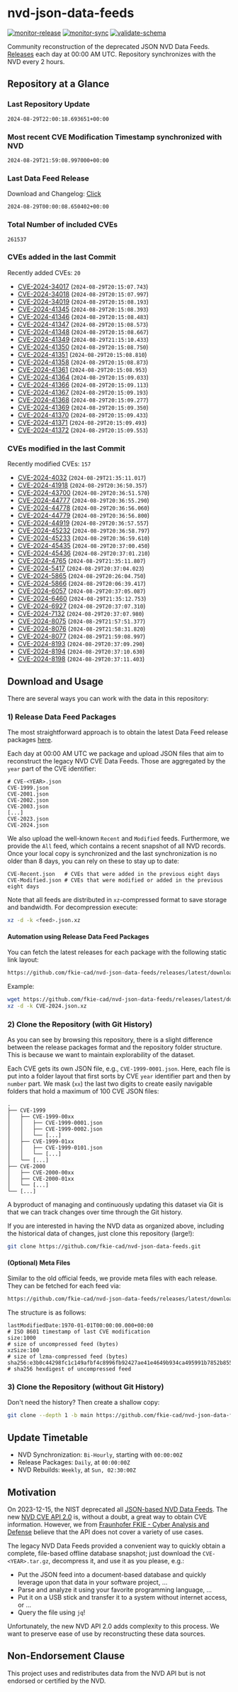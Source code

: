 # nvd-json-data-feeds

[![monitor-release](https://github.com/fkie-cad/nvd-json-data-feeds/actions/workflows/monitor_release.yml/badge.svg)](https://github.com/fkie-cad/nvd-json-data-feeds/actions/workflows/monitor_release.yml)
[![monitor-sync](https://github.com/fkie-cad/nvd-json-data-feeds/actions/workflows/monitor_sync.yml/badge.svg)](https://github.com/fkie-cad/nvd-json-data-feeds/actions/workflows/monitor_sync.yml)
[![validate-schema](https://github.com/fkie-cad/nvd-json-data-feeds/actions/workflows/validate_schema.yml/badge.svg)](https://github.com/fkie-cad/nvd-json-data-feeds/actions/workflows/validate_schema.yml)

Community reconstruction of the deprecated JSON NVD Data Feeds.
[Releases](https://github.com/fkie-cad/nvd-json-data-feeds/releases/latest) each day at 00:00 AM UTC.
Repository synchronizes with the NVD every 2 hours.

## Repository at a Glance

### Last Repository Update

```plain
2024-08-29T22:00:18.693651+00:00
```

### Most recent CVE Modification Timestamp synchronized with NVD

```plain
2024-08-29T21:59:08.997000+00:00
```

### Last Data Feed Release

Download and Changelog: [Click](https://github.com/fkie-cad/nvd-json-data-feeds/releases/latest)

```plain
2024-08-29T00:00:08.650402+00:00
```

### Total Number of included CVEs

```plain
261537
```

### CVEs added in the last Commit

Recently added CVEs: `20`

- [CVE-2024-34017](CVE-2024/CVE-2024-340xx/CVE-2024-34017.json) (`2024-08-29T20:15:07.743`)
- [CVE-2024-34018](CVE-2024/CVE-2024-340xx/CVE-2024-34018.json) (`2024-08-29T20:15:07.997`)
- [CVE-2024-34019](CVE-2024/CVE-2024-340xx/CVE-2024-34019.json) (`2024-08-29T20:15:08.193`)
- [CVE-2024-41345](CVE-2024/CVE-2024-413xx/CVE-2024-41345.json) (`2024-08-29T20:15:08.393`)
- [CVE-2024-41346](CVE-2024/CVE-2024-413xx/CVE-2024-41346.json) (`2024-08-29T20:15:08.483`)
- [CVE-2024-41347](CVE-2024/CVE-2024-413xx/CVE-2024-41347.json) (`2024-08-29T20:15:08.573`)
- [CVE-2024-41348](CVE-2024/CVE-2024-413xx/CVE-2024-41348.json) (`2024-08-29T20:15:08.667`)
- [CVE-2024-41349](CVE-2024/CVE-2024-413xx/CVE-2024-41349.json) (`2024-08-29T21:15:10.433`)
- [CVE-2024-41350](CVE-2024/CVE-2024-413xx/CVE-2024-41350.json) (`2024-08-29T20:15:08.750`)
- [CVE-2024-41351](CVE-2024/CVE-2024-413xx/CVE-2024-41351.json) (`2024-08-29T20:15:08.810`)
- [CVE-2024-41358](CVE-2024/CVE-2024-413xx/CVE-2024-41358.json) (`2024-08-29T20:15:08.873`)
- [CVE-2024-41361](CVE-2024/CVE-2024-413xx/CVE-2024-41361.json) (`2024-08-29T20:15:08.953`)
- [CVE-2024-41364](CVE-2024/CVE-2024-413xx/CVE-2024-41364.json) (`2024-08-29T20:15:09.033`)
- [CVE-2024-41366](CVE-2024/CVE-2024-413xx/CVE-2024-41366.json) (`2024-08-29T20:15:09.113`)
- [CVE-2024-41367](CVE-2024/CVE-2024-413xx/CVE-2024-41367.json) (`2024-08-29T20:15:09.193`)
- [CVE-2024-41368](CVE-2024/CVE-2024-413xx/CVE-2024-41368.json) (`2024-08-29T20:15:09.277`)
- [CVE-2024-41369](CVE-2024/CVE-2024-413xx/CVE-2024-41369.json) (`2024-08-29T20:15:09.350`)
- [CVE-2024-41370](CVE-2024/CVE-2024-413xx/CVE-2024-41370.json) (`2024-08-29T20:15:09.433`)
- [CVE-2024-41371](CVE-2024/CVE-2024-413xx/CVE-2024-41371.json) (`2024-08-29T20:15:09.493`)
- [CVE-2024-41372](CVE-2024/CVE-2024-413xx/CVE-2024-41372.json) (`2024-08-29T20:15:09.553`)


### CVEs modified in the last Commit

Recently modified CVEs: `157`

- [CVE-2024-4032](CVE-2024/CVE-2024-40xx/CVE-2024-4032.json) (`2024-08-29T21:35:11.017`)
- [CVE-2024-41918](CVE-2024/CVE-2024-419xx/CVE-2024-41918.json) (`2024-08-29T20:36:50.357`)
- [CVE-2024-43700](CVE-2024/CVE-2024-437xx/CVE-2024-43700.json) (`2024-08-29T20:36:51.570`)
- [CVE-2024-44777](CVE-2024/CVE-2024-447xx/CVE-2024-44777.json) (`2024-08-29T20:36:55.290`)
- [CVE-2024-44778](CVE-2024/CVE-2024-447xx/CVE-2024-44778.json) (`2024-08-29T20:36:56.060`)
- [CVE-2024-44779](CVE-2024/CVE-2024-447xx/CVE-2024-44779.json) (`2024-08-29T20:36:56.800`)
- [CVE-2024-44919](CVE-2024/CVE-2024-449xx/CVE-2024-44919.json) (`2024-08-29T20:36:57.557`)
- [CVE-2024-45232](CVE-2024/CVE-2024-452xx/CVE-2024-45232.json) (`2024-08-29T20:36:58.797`)
- [CVE-2024-45233](CVE-2024/CVE-2024-452xx/CVE-2024-45233.json) (`2024-08-29T20:36:59.610`)
- [CVE-2024-45435](CVE-2024/CVE-2024-454xx/CVE-2024-45435.json) (`2024-08-29T20:37:00.450`)
- [CVE-2024-45436](CVE-2024/CVE-2024-454xx/CVE-2024-45436.json) (`2024-08-29T20:37:01.210`)
- [CVE-2024-4765](CVE-2024/CVE-2024-47xx/CVE-2024-4765.json) (`2024-08-29T21:35:11.807`)
- [CVE-2024-5417](CVE-2024/CVE-2024-54xx/CVE-2024-5417.json) (`2024-08-29T20:37:04.023`)
- [CVE-2024-5865](CVE-2024/CVE-2024-58xx/CVE-2024-5865.json) (`2024-08-29T20:26:04.750`)
- [CVE-2024-5866](CVE-2024/CVE-2024-58xx/CVE-2024-5866.json) (`2024-08-29T20:06:39.417`)
- [CVE-2024-6057](CVE-2024/CVE-2024-60xx/CVE-2024-6057.json) (`2024-08-29T20:37:05.087`)
- [CVE-2024-6460](CVE-2024/CVE-2024-64xx/CVE-2024-6460.json) (`2024-08-29T21:35:12.753`)
- [CVE-2024-6927](CVE-2024/CVE-2024-69xx/CVE-2024-6927.json) (`2024-08-29T20:37:07.310`)
- [CVE-2024-7132](CVE-2024/CVE-2024-71xx/CVE-2024-7132.json) (`2024-08-29T20:37:07.980`)
- [CVE-2024-8075](CVE-2024/CVE-2024-80xx/CVE-2024-8075.json) (`2024-08-29T21:57:51.377`)
- [CVE-2024-8076](CVE-2024/CVE-2024-80xx/CVE-2024-8076.json) (`2024-08-29T21:58:31.820`)
- [CVE-2024-8077](CVE-2024/CVE-2024-80xx/CVE-2024-8077.json) (`2024-08-29T21:59:08.997`)
- [CVE-2024-8193](CVE-2024/CVE-2024-81xx/CVE-2024-8193.json) (`2024-08-29T20:37:09.290`)
- [CVE-2024-8194](CVE-2024/CVE-2024-81xx/CVE-2024-8194.json) (`2024-08-29T20:37:10.630`)
- [CVE-2024-8198](CVE-2024/CVE-2024-81xx/CVE-2024-8198.json) (`2024-08-29T20:37:11.403`)


## Download and Usage

There are several ways you can work with the data in this repository:

### 1) Release Data Feed Packages

The most straightforward approach is to obtain the latest Data Feed release packages [here](https://github.com/fkie-cad/nvd-json-data-feeds/releases/latest).

Each day at 00:00 AM UTC we package and upload JSON files that aim to reconstruct the legacy NVD CVE Data Feeds.
Those are aggregated by the `year` part of the CVE identifier:

```
# CVE-<YEAR>.json
CVE-1999.json
CVE-2001.json
CVE-2002.json
CVE-2003.json
[...]
CVE-2023.json
CVE-2024.json
```

We also upload the well-known `Recent` and `Modified` feeds.
Furthermore, we provide the `All` feed, which contains a recent snapshot of all NVD records.
Once your local copy is synchronized and the last synchronization is no older than 8 days, you can rely on these to stay up to date:

```plain
CVE-Recent.json   # CVEs that were added in the previous eight days
CVE-Modified.json # CVEs that were modified or added in the previous eight days
```

Note that all feeds are distributed in `xz`-compressed format to save storage and bandwidth.
For decompression execute:

```sh
xz -d -k <feed>.json.xz
```

#### Automation using Release Data Feed Packages

You can fetch the latest releases for each package with the following static link layout:

```sh
https://github.com/fkie-cad/nvd-json-data-feeds/releases/latest/download/CVE-<YEAR>.json.xz
```

Example:

```sh
wget https://github.com/fkie-cad/nvd-json-data-feeds/releases/latest/download/CVE-2024.json.xz
xz -d -k CVE-2024.json.xz
```

### 2) Clone the Repository (with Git History)

As you can see by browsing this repository, there is a slight difference between the release packages format and the repository folder structure.
This is because we want to maintain explorability of the dataset.

Each CVE gets its own JSON file, e.g., `CVE-1999-0001.json`.
Here, each file is put into a folder layout that first sorts by CVE `year` identifier part and then by `number` part.
We mask (`xx`) the last two digits to create easily navigable folders that hold a maximum of 100 CVE JSON files:

```plain
.
├── CVE-1999
│   ├── CVE-1999-00xx
│   │   ├── CVE-1999-0001.json
│   │   ├── CVE-1999-0002.json
│   │   └── [...]
│   ├── CVE-1999-01xx
│   │   ├── CVE-1999-0101.json
│   │   └── [...]
│   └── [...]
├── CVE-2000
│   ├── CVE-2000-00xx
│   ├── CVE-2000-01xx
│   └── [...]
└── [...]
```

A byproduct of managing and continuously updating this dataset via Git is that we can track changes over time through the Git history.

If you are interested in having the NVD data as organized above, including the historical data of changes, just clone this repository (large!):

```sh
git clone https://github.com/fkie-cad/nvd-json-data-feeds.git
```

#### (Optional) Meta Files

Similar to the old official feeds, we provide meta files with each release. They can be fetched for each feed via:

```sh
https://github.com/fkie-cad/nvd-json-data-feeds/releases/latest/download/CVE-<YEAR>.meta
```

The structure is as follows:

```plain
lastModifiedDate:1970-01-01T00:00:00.000+00:00                          # ISO 8601 timestamp of last CVE modification
size:1000                                                               # size of uncompressed feed (bytes)
xzSize:100                                                              # size of lzma-compressed feed (bytes)
sha256:e3b0c44298fc1c149afbf4c8996fb92427ae41e4649b934ca495991b7852b855 # sha256 hexdigest of uncompressed feed
```

### 3) Clone the Repository (without Git History)

Don't need the history? Then create a shallow copy:

```sh
git clone --depth 1 -b main https://github.com/fkie-cad/nvd-json-data-feeds.git
```


## Update Timetable

* NVD Synchronization: `Bi-Hourly`, starting with `00:00:00Z`
* Release Packages: `Daily`, at `00:00:00Z`
* NVD Rebuilds: `Weekly`, at `Sun, 02:30:00Z`


## Motivation

On 2023-12-15, the NIST deprecated all [JSON-based NVD Data Feeds](https://nvd.nist.gov/vuln/data-feeds#divRetirementBanner-1).
The new [NVD CVE API 2.0](https://nvd.nist.gov/developers/vulnerabilities) is, without a doubt, a great way to obtain CVE information.
However, we from [Fraunhofer FKIE - Cyber Analysis and Defense](https://www.fkie.fraunhofer.de/en/departments/cad.html) believe that the API does not cover a variety of use cases.

The legacy NVD Data Feeds provided a convenient way to quickly obtain a complete, file-based offline database snapshot; just download the `CVE-<YEAR>.tar.gz`, decompress it, and use it as you please, e.g.:

- Put the JSON feed into a document-based database and quickly leverage upon that data in your software project, ...
- Parse and analyze it using your favorite programming language, ...
- Put it on a USB stick and transfer it to a system without internet access, or ...
- Query the file using `jq`!

Unfortunately, the new NVD API 2.0 adds complexity to this process.
We want to preserve ease of use by reconstructing these data sources.

## Non-Endorsement Clause

This project uses and redistributes data from the NVD API but is not endorsed or certified by the NVD.